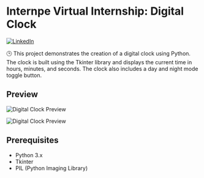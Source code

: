 # Internpe Virtual Internship: Digital Clock

[![LinkedIn](https://img.shields.io/badge/Share%20on-LinkedIn-blue)](https://www.linkedin.com/in/ram-sai-jagadish-yenugadhati-8909201b1)

🕒 This project demonstrates the creation of a digital clock using Python. The clock is built using the Tkinter library and displays the current time in hours, minutes, and seconds. The clock also includes a day and night mode toggle button.

## Preview
![Digital Clock Preview](![image](https://github.com/Ramsai170899/Digital-Clock_InternPe_Internship/assets/81312213/dc64ac10-83cc-4cc1-b423-594b7616799c))


![Digital Clock Preview](![image](https://github.com/Ramsai170899/Digital-Clock_InternPe_Internship/assets/81312213/1049e39b-30bf-47d3-8e13-6e610b500211))

## Prerequisites

- Python 3.x
- Tkinter
- PIL (Python Imaging Library)
